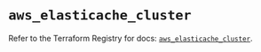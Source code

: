 # `aws_elasticache_cluster`

Refer to the Terraform Registry for docs: [`aws_elasticache_cluster`](https://registry.terraform.io/providers/hashicorp/aws/6.4.0/docs/resources/elasticache_cluster).
